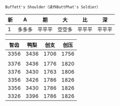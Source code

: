`Buffett's Shoulder（读作ButtPhat's Soldier）`

新|A|期|大|比|深
---|---|---|---|---|---
1|多多多|平平平|空空多|平平平|平平平

智齿|鸭梨|创支|创压
---|---|---|---
3356|3436|1706|1756
 | | | 
3376|3436|1776|1820
3376|3430|1763|1806
3356|3426|1786|1826
3356|3430|1786|1826
3326|3396|1786|1826
